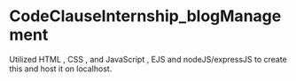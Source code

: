 # CodeClauseInternship_blogManagement
  Utilized HTML , CSS , and JavaScript , EJS and nodeJS/expressJS to create this and host it on localhost.
